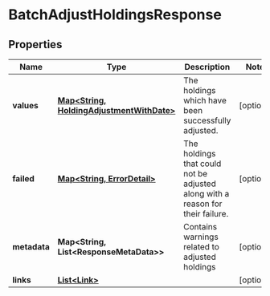 

# BatchAdjustHoldingsResponse


## Properties

| Name | Type | Description | Notes |
|------------ | ------------- | ------------- | -------------|
|**values** | [**Map&lt;String, HoldingAdjustmentWithDate&gt;**](HoldingAdjustmentWithDate.md) | The holdings which have been successfully adjusted. |  [optional] |
|**failed** | [**Map&lt;String, ErrorDetail&gt;**](ErrorDetail.md) | The holdings that could not be adjusted along with a reason for their failure. |  [optional] |
|**metadata** | **Map&lt;String, List&lt;ResponseMetaData&gt;&gt;** | Contains warnings related to adjusted holdings |  [optional] |
|**links** | [**List&lt;Link&gt;**](Link.md) |  |  [optional] |



